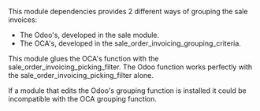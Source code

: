 This module dependencies provides 2 different ways of grouping the sale invoices:

- The Odoo's, developed in the sale module.
- The OCA's, developed in the sale_order_invoicing_grouping_criteria.

This module glues the OCA's function with the sale_order_invoicing_picking_filter. The Odoo function works perfectly with the sale_order_invoicing_picking_filter alone.

If a module that edits the Odoo's grouping function is installed it could be incompatible with the OCA grouping function.
